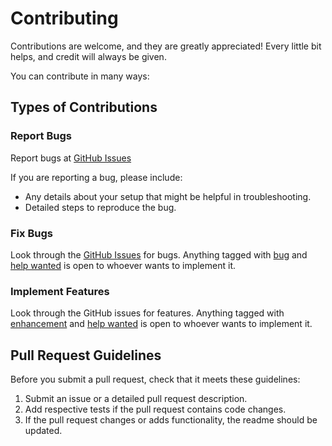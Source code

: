# Contributing

Contributions are welcome, and they are greatly appreciated! Every
little bit helps, and credit will always be given.

You can contribute in many ways:

## Types of Contributions

### Report Bugs


Report bugs at [GitHub Issues](https://github.com/zalando/ghe-backup/issues)

If you are reporting a bug, please include:

* Any details about your setup that might be helpful in troubleshooting.
* Detailed steps to reproduce the bug.

### Fix Bugs


Look through the [GitHub Issues](https://github.com/zalando/ghe-backup/issues) for bugs. Anything tagged with [bug](https://github.com/zalando/ghe-backup/issues?utf8=%E2%9C%93&q=label%3Abug%20)
and [help wanted](https://github.com/zalando/ghe-backup/issues?utf8=%E2%9C%93&q=label%3A%22help%20wanted%22%20) is open to whoever wants to implement it.

### Implement Features


Look through the GitHub issues for features. Anything tagged with [enhancement](https://github.com/zalando/ghe-backup/issues?utf8=%E2%9C%93&q=label%3Aenhancement%20)
and [help wanted](https://github.com/zalando/ghe-backup/issues?utf8=%E2%9C%93&q=label%3A%22help%20wanted%22%20) is open to whoever wants to implement it.


## Pull Request Guidelines


Before you submit a pull request, check that it meets these guidelines:

1. Submit an issue or a detailed pull request description.
2. Add respective tests if the pull request contains code changes.
2. If the pull request changes or adds functionality, the readme should be updated.
